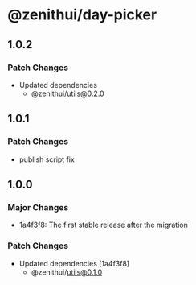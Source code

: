# @zenithui/day-picker

## 1.0.2

### Patch Changes

- Updated dependencies
  - @zenithui/utils@0.2.0

## 1.0.1

### Patch Changes

- publish script fix

## 1.0.0

### Major Changes

- 1a4f3f8: The first stable release after the migration

### Patch Changes

- Updated dependencies [1a4f3f8]
  - @zenithui/utils@0.1.0
